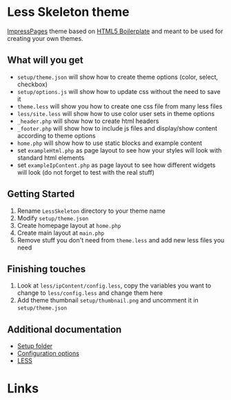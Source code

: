 Less Skeleton theme
===================

[ImpressPages](http://www.impresspages.org) theme based on [HTML5 Boilerplate][] and meant to be used for creating your own themes.

What will you get
---------------------
- `setup/theme.json` will show how to create theme options (color, select, checkbox)
- `setup/options.js` will show how to update css without the need to save it
- `theme.less` will show you how to create one css file from many less files
- `less/site.less` will show how to use color user sets in theme options
- `_header.php` will show how to create html headers
- `_footer.php` will show how to include js files and display/show content according to theme options
- `home.php` will show how to use static blocks and example content
- set `exampleHtml.php` as page layout to see how your styles will look with standard html elements
- set `exampleIpContent.php` as page layout to see how different widgets will look (do not forget to test with the real stuff)

Getting Started
---------------
1. Rename `LessSkeleton` directory to your theme name
2. Modify `setup/theme.json`
3. Create homepage layout at `home.php`
4. Create main layout at `main.php`
5. Remove stuff you don't need from `theme.less` and add new less files you need

Finishing touches
-----------------
1. Look at `less/ipContent/config.less`, copy the variables you want to change to `less/config.less` and change them here
2. Add theme thumbnail `setup/thumbnail.png` and uncomment it in `setup/theme.json`


Additional documentation
------------------------

- [Setup folder](http://www.impresspages.org/docs2/theme-setup-folder/)
- [Configuration options](http://www.impresspages.org/docs2/theme-configuration-options/)
- [LESS](http://www.impresspages.org/docs2/less-css/)

# Links
[HTML5 Boilerplate]: http://html5boilerplate.com/